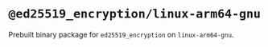 # `@ed25519_encryption/linux-arm64-gnu`

Prebuilt binary package for `ed25519_encryption` on `linux-arm64-gnu`.
